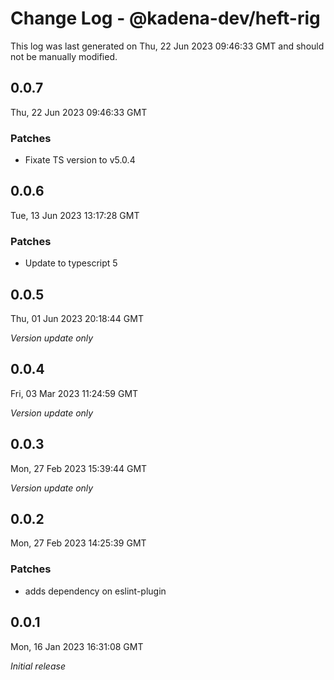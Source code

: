 # Change Log - @kadena-dev/heft-rig

This log was last generated on Thu, 22 Jun 2023 09:46:33 GMT and should not be manually modified.

## 0.0.7
Thu, 22 Jun 2023 09:46:33 GMT

### Patches

- Fixate TS version to v5.0.4

## 0.0.6
Tue, 13 Jun 2023 13:17:28 GMT

### Patches

- Update to typescript 5

## 0.0.5
Thu, 01 Jun 2023 20:18:44 GMT

_Version update only_

## 0.0.4
Fri, 03 Mar 2023 11:24:59 GMT

_Version update only_

## 0.0.3
Mon, 27 Feb 2023 15:39:44 GMT

_Version update only_

## 0.0.2
Mon, 27 Feb 2023 14:25:39 GMT

### Patches

- adds dependency on eslint-plugin

## 0.0.1
Mon, 16 Jan 2023 16:31:08 GMT

_Initial release_

